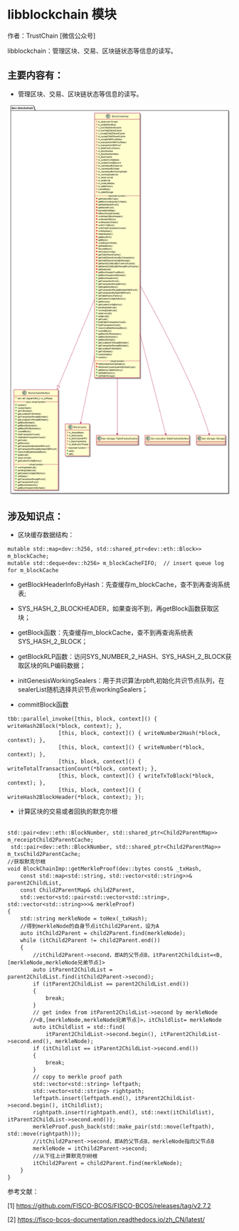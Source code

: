 #  libblockchain 模块
作者：TrustChain [微信公众号]

libblockchain：管理区块、交易、区块链状态等信息的读写。



## 主要内容有：

+ 管理区块、交易、区块链状态等信息的读写。

![](../../../../images/articles/sourceCode_knowledge_map/libblockchain.png)


## 涉及知识点：
+ 区块缓存数据结构：
```
mutable std::map<dev::h256, std::shared_ptr<dev::eth::Block>> m_blockCache;
mutable std::deque<dev::h256> m_blockCacheFIFO;  // insert queue log for m_blockCache
```
+ getBlockHeaderInfoByHash：先查缓存m_blockCache，查不到再查询系统表;

+ SYS_HASH_2_BLOCKHEADER，如果查询不到，再getBlock函数获取区块；

+ getBlock函数：先查缓存m_blockCache，查不到再查询系统表SYS_HASH_2_BLOCK；

+ getBlockRLP函数：访问SYS_NUMBER_2_HASH、SYS_HASH_2_BLOCK获取区块的RLP编码数据；

+ initGenesisWorkingSealers：用于共识算法rpbft,初始化共识节点队列，在sealerList随机选择共识节点workingSealers；

+ commitBlock函数
```
tbb::parallel_invoke([this, block, context]() { writeHash2Block(*block, context); },
                [this, block, context]() { writeNumber2Hash(*block, context); },
                [this, block, context]() { writeNumber(*block, context); },
                [this, block, context]() { writeTotalTransactionCount(*block, context); },
                [this, block, context]() { writeTxToBlock(*block, context); },
                [this, block, context]() { writeHash2BlockHeader(*block, context); });
```
+ 计算区块的交易或者回执的默克尔根
```

std::pair<dev::eth::BlockNumber, std::shared_ptr<Child2ParentMap>> m_receiptChild2ParentCache;
 std::pair<dev::eth::BlockNumber, std::shared_ptr<Child2ParentMap>> m_txsChild2ParentCache;
//获取默克尔根
void BlockChainImp::getMerkleProof(dev::bytes const& _txHash,
    const std::map<std::string, std::vector<std::string>>& parent2ChildList,
    const Child2ParentMap& child2Parent,
    std::vector<std::pair<std::vector<std::string>, std::vector<std::string>>>& merkleProof)
{
    std::string merkleNode = toHex(_txHash);
    //得到merkleNode的自身节点itChild2Parent，设为A
    auto itChild2Parent = child2Parent.find(merkleNode);
    while (itChild2Parent != child2Parent.end())
    {
        //itChild2Parent->second，即A的父节点B，itParent2ChildList=<B,[merkleNode,merkleNode兄弟节点]>
        auto itParent2ChildList = parent2ChildList.find(itChild2Parent->second);
        if (itParent2ChildList == parent2ChildList.end())
        {
            break;
        }
        // get index from itParent2ChildList->second by merkleNode
       //<B,[merkleNode,merkleNode兄弟节点]>，itChildlist= merkleNode
        auto itChildlist = std::find(
            itParent2ChildList->second.begin(), itParent2ChildList->second.end(), merkleNode);
        if (itChildlist == itParent2ChildList->second.end())
        {
            break;
        }
        // copy to merkle proof path
        std::vector<std::string> leftpath;
        std::vector<std::string> rightpath;
        leftpath.insert(leftpath.end(), itParent2ChildList->second.begin(), itChildlist);
        rightpath.insert(rightpath.end(), std::next(itChildlist), itParent2ChildList->second.end());
        merkleProof.push_back(std::make_pair(std::move(leftpath), std::move(rightpath)));
        //itChild2Parent->second，即A的父节点B，merkleNode指向父节点B
        merkleNode = itChild2Parent->second;
        //从下往上计算默克尔树根
        itChild2Parent = child2Parent.find(merkleNode);
    }
}
```
参考文献：

[1] https://github.com/FISCO-BCOS/FISCO-BCOS/releases/tag/v2.7.2

[2] https://fisco-bcos-documentation.readthedocs.io/zh_CN/latest/
